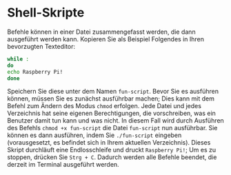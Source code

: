 # Shell-Skripte

Befehle können in einer Datei zusammengefasst werden, die dann ausgeführt werden kann. Kopieren Sie als Beispiel Folgendes in Ihren bevorzugten Texteditor:

```bash
while :
do
echo Raspberry Pi!
done
```

Speichern Sie diese unter dem Namen `fun-script`. Bevor Sie es ausführen können, müssen Sie es zunächst ausführbar machen; Dies kann mit dem Befehl zum Ändern des Modus `chmod` erfolgen. Jede Datei und jedes Verzeichnis hat seine eigenen Berechtigungen, die vorschreiben, was ein Benutzer damit tun kann und was nicht. In diesem Fall wird durch Ausführen des Befehls `chmod +x fun-script` die Datei `fun-script` nun ausführbar. Sie können es dann ausführen, indem Sie `./fun-script` eingeben (vorausgesetzt, es befindet sich in Ihrem aktuellen Verzeichnis). Dieses Skript durchläuft eine Endlosschleife und druckt `Raspberry Pi!`; Um es zu stoppen, drücken Sie `Strg + C`. Dadurch werden alle Befehle beendet, die derzeit im Terminal ausgeführt werden.